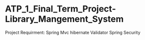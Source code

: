 # ATP_1_Final_Term_Project-Library_Mangement_System
Project Requirment:
Spring Mvc
hibernate Validator
Spring Security
